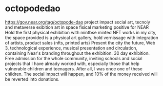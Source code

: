 # octopodedao
https://gov.near.org/tag/octopode-dao
project impact social
art, tecnoly and metaverse
exibition art in space fisical 
marketing positive for NEAR 
Hold the first physical exhibition with mintbse minted NFT works in my city, the space provided is a physical art gallery, hold vernissage with integration of artists, product sales (nfts, printed arts) Present the city the future, Web 3, technological experience, musical presentation and circulation, containing Near's branding throughout the exhibition. 30 day exhibition.
Free admission for the whole community, inviting schools and social projects that I have already worked with, especially those that help vulnerable children and teenagers. After all, I was once one of these children. The social impact will happen, and 10% of the money received will be reverted into donations.
